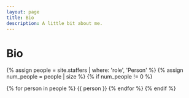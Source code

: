 ```yaml
---
layout: page
title: Bio
description: A little bit about me.
---
```


# Bio

{% assign people = site.staffers | where: 'role', 'Person' %}
{% assign num_people = people | size %}
{% if num_people != 0 %}

{% for person in people %}
{{ person }}
{% endfor %}
{% endif %}
